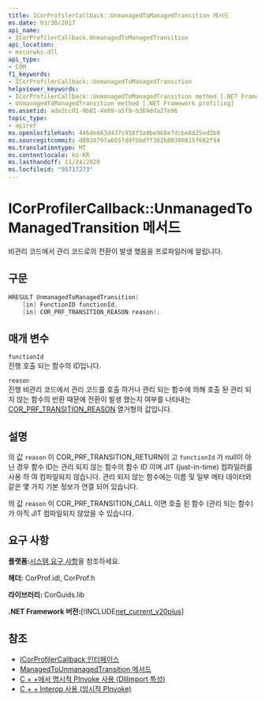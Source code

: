 ```yaml
---
title: ICorProfilerCallback::UnmanagedToManagedTransition 메서드
ms.date: 03/30/2017
api_name:
- ICorProfilerCallback.UnmanagedToManagedTransition
api_location:
- mscorwks.dll
api_type:
- COM
f1_keywords:
- ICorProfilerCallback::UnmanagedToManagedTransition
helpviewer_keywords:
- ICorProfilerCallback::UnmanagedToManagedTransition method [.NET Framework profiling]
- UnmanagedToManagedTransition method [.NET Framework profiling]
ms.assetid: ade2cc01-9b81-4e09-a5f9-b3b9dda27e96
topic_type:
- apiref
ms.openlocfilehash: 446de663d437c950f3a9be968e7dcbe8d25ed2b0
ms.sourcegitcommit: d8020797a6657d0fbbdff362b80300815f682f94
ms.translationtype: MT
ms.contentlocale: ko-KR
ms.lasthandoff: 11/24/2020
ms.locfileid: "95717273"
---
```

# <a name="icorprofilercallbackunmanagedtomanagedtransition-method"></a>ICorProfilerCallback::UnmanagedToManagedTransition 메서드

비관리 코드에서 관리 코드로의 전환이 발생 했음을 프로파일러에 알립니다.  
  
## <a name="syntax"></a>구문  
  
```cpp  
HRESULT UnmanagedToManagedTransition(  
    [in] FunctionID functionId,  
    [in] COR_PRF_TRANSITION_REASON reason);  
```  
  
## <a name="parameters"></a>매개 변수  

 `functionId`  
 진행 호출 되는 함수의 ID입니다.  
  
 `reason`  
 진행 비관리 코드에서 관리 코드를 호출 하거나 관리 되는 함수에 의해 호출 된 관리 되지 않는 함수의 반환 때문에 전환이 발생 했는지 여부를 나타내는 [COR_PRF_TRANSITION_REASON](cor-prf-transition-reason-enumeration.md) 열거형의 값입니다.  
  
## <a name="remarks"></a>설명  

 의 값 `reason` 이 COR_PRF_TRANSITION_RETURN이 고 `functionId` 가 null이 아닌 경우 함수 ID는 관리 되지 않는 함수의 함수 ID 이며 JIT (just-in-time) 컴파일러를 사용 하 여 컴파일되지 않습니다. 관리 되지 않는 함수에는 이름 및 일부 메타 데이터와 같은 몇 가지 기본 정보가 연결 되어 있습니다.  
  
 의 값 `reason` 이 COR_PRF_TRANSITION_CALL 이면 호출 된 함수 (관리 되는 함수)가 아직 JIT 컴파일되지 않았을 수 있습니다.  
  
## <a name="requirements"></a>요구 사항  

 **플랫폼:**[시스템 요구 사항](../../get-started/system-requirements.md)을 참조하세요.  
  
 **헤더:** CorProf.idl, CorProf.h  
  
 **라이브러리:** CorGuids.lib  
  
 **.NET Framework 버전:**[!INCLUDE[net_current_v20plus](../../../../includes/net-current-v20plus-md.md)]  
  
## <a name="see-also"></a>참조

- [ICorProfilerCallback 인터페이스](icorprofilercallback-interface.md)
- [ManagedToUnmanagedTransition 메서드](icorprofilercallback-managedtounmanagedtransition-method.md)
- [C + +에서 명시적 PInvoke 사용 (DllImport 특성)](/cpp/dotnet/using-explicit-pinvoke-in-cpp-dllimport-attribute)
- [C + + Interop 사용 (암시적 PInvoke)](/cpp/dotnet/using-cpp-interop-implicit-pinvoke)
